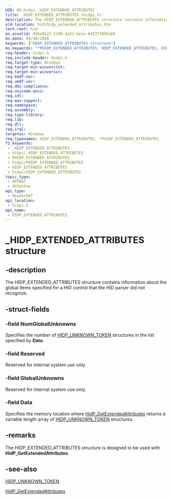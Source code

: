 ```yaml
---
UID: NS:hidpi._HIDP_EXTENDED_ATTRIBUTES
title: _HIDP_EXTENDED_ATTRIBUTES (hidpi.h)
description: The HIDP_EXTENDED_ATTRIBUTES structure contains information about the global items specified for a HID control that the HID parser did not recognize.
old-location: hid\hidp_extended_attributes.htm
tech.root: hid
ms.assetid: 03be8b22-2108-4a13-be1e-642373095ab5
ms.date: 04/30/2018
keywords: ["HIDP_EXTENDED_ATTRIBUTES structure"]
ms.keywords: "*PHIDP_EXTENDED_ATTRIBUTES, HIDP_EXTENDED_ATTRIBUTES, HIDP_EXTENDED_ATTRIBUTES structure [Human Input Devices], PHIDP_EXTENDED_ATTRIBUTES, PHIDP_EXTENDED_ATTRIBUTES structure pointer [Human Input Devices], _HIDP_EXTENDED_ATTRIBUTES, hid.hidp_extended_attributes, hidpi/HIDP_EXTENDED_ATTRIBUTES, hidpi/PHIDP_EXTENDED_ATTRIBUTES, hidstrct_7f0e134c-f292-4558-b805-02861407032f.xml"
req.header: hidpi.h
req.include-header: Hidpi.h
req.target-type: Windows
req.target-min-winverclnt: 
req.target-min-winversvr: 
req.kmdf-ver: 
req.umdf-ver: 
req.ddi-compliance: 
req.unicode-ansi: 
req.idl: 
req.max-support: 
req.namespace: 
req.assembly: 
req.type-library: 
req.lib: 
req.dll: 
req.irql: 
targetos: Windows
req.typenames: HIDP_EXTENDED_ATTRIBUTES, *PHIDP_EXTENDED_ATTRIBUTES
f1_keywords:
 - _HIDP_EXTENDED_ATTRIBUTES
 - hidpi/_HIDP_EXTENDED_ATTRIBUTES
 - PHIDP_EXTENDED_ATTRIBUTES
 - hidpi/PHIDP_EXTENDED_ATTRIBUTES
 - HIDP_EXTENDED_ATTRIBUTES
 - hidpi/HIDP_EXTENDED_ATTRIBUTES
topic_type:
 - APIRef
 - kbSyntax
api_type:
 - HeaderDef
api_location:
 - hidpi.h
api_name:
 - HIDP_EXTENDED_ATTRIBUTES
---
```


# _HIDP_EXTENDED_ATTRIBUTES structure


## -description

The HIDP_EXTENDED_ATTRIBUTES structure contains information about the global items specified for a HID control that the HID parser did not recognize.

## -struct-fields

### -field NumGlobalUnknowns

Specifies the number of <a href="/windows-hardware/drivers/ddi/hidpi/ns-hidpi-_hidp_unknown_token">HIDP_UNKNOWN_TOKEN</a> structures in the list specified by <b>Data</b>.

### -field Reserved

Reserved for internal system use only.

### -field GlobalUnknowns

Reserved for internal system use only.

### -field Data

Specifies the memory location where <a href="/windows-hardware/drivers/ddi/hidpi/nf-hidpi-hidp_getextendedattributes">HidP_GetExtendedAttributes</a> returns a variable length array of <a href="/windows-hardware/drivers/ddi/hidpi/ns-hidpi-_hidp_unknown_token">HIDP_UNKNOWN_TOKEN</a> structures.

## -remarks

The HIDP_EXTENDED_ATTRIBUTES structure is designed to be used with <b>HidP_GetExtendedAttributes</b>.

## -see-also

<a href="/windows-hardware/drivers/ddi/hidpi/ns-hidpi-_hidp_unknown_token">HIDP_UNKNOWN_TOKEN</a>



<a href="/windows-hardware/drivers/ddi/hidpi/nf-hidpi-hidp_getextendedattributes">HidP_GetExtendedAttributes</a>